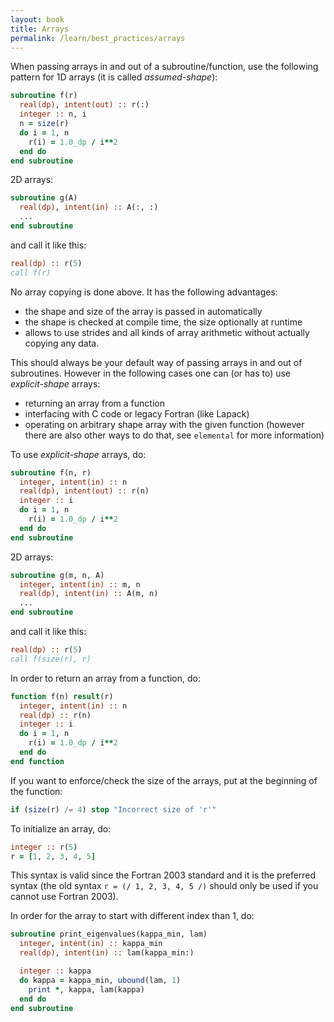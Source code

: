 ```yaml
---
layout: book
title: Arrays
permalink: /learn/best_practices/arrays
---
```


When passing arrays in and out of a subroutine/function, use the
following pattern for 1D arrays (it is called *assumed-shape*):

``` fortran
subroutine f(r)
  real(dp), intent(out) :: r(:)
  integer :: n, i
  n = size(r)
  do i = 1, n
    r(i) = 1.0_dp / i**2
  end do
end subroutine
```

2D arrays:

``` fortran
subroutine g(A)
  real(dp), intent(in) :: A(:, :)
  ...
end subroutine
```

and call it like this:

``` fortran
real(dp) :: r(5)
call f(r)
```

No array copying is done above. It has the following advantages:

-   the shape and size of the array is passed in automatically
-   the shape is checked at compile time, the size optionally at runtime
-   allows to use strides and all kinds of array arithmetic without
    actually copying any data.

This should always be your default way of passing arrays in and out of
subroutines. However in the following cases one can (or has to) use *explicit-shape* arrays:

-   returning an array from a function
-   interfacing with C code or legacy Fortran (like Lapack)
-   operating on arbitrary shape array with the given function (however
    there are also other ways to do that, see `elemental` for more
    information)

To use *explicit-shape* arrays, do:

``` fortran
subroutine f(n, r)
  integer, intent(in) :: n
  real(dp), intent(out) :: r(n)
  integer :: i
  do i = 1, n
    r(i) = 1.0_dp / i**2
  end do
end subroutine
```

2D arrays:

``` fortran
subroutine g(m, n, A)
  integer, intent(in) :: m, n
  real(dp), intent(in) :: A(m, n)
  ...
end subroutine
```

and call it like this:

``` fortran
real(dp) :: r(5)
call f(size(r), r)
```

In order to return an array from a function, do:

``` fortran
function f(n) result(r)
  integer, intent(in) :: n
  real(dp) :: r(n)
  integer :: i
  do i = 1, n
    r(i) = 1.0_dp / i**2
  end do
end function
```

If you want to enforce/check the size of the arrays, put at the
beginning of the function:

``` fortran
if (size(r) /= 4) stop "Incorrect size of 'r'"
```

To initialize an array, do:

``` fortran
integer :: r(5)
r = [1, 2, 3, 4, 5]
```

This syntax is valid since the Fortran 2003 standard and it is the
preferred syntax (the old syntax `r = (/ 1, 2, 3, 4, 5 /)` should only
be used if you cannot use Fortran 2003).

In order for the array to start with different index than 1, do:

``` fortran
subroutine print_eigenvalues(kappa_min, lam)
  integer, intent(in) :: kappa_min
  real(dp), intent(in) :: lam(kappa_min:)

  integer :: kappa
  do kappa = kappa_min, ubound(lam, 1)
    print *, kappa, lam(kappa)
  end do
end subroutine
```
